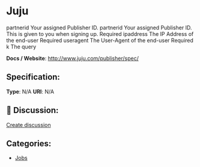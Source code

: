 # Juju


 partnerid Your assigned Publisher ID. partnerid Your assigned Publisher ID. This is given to you when signing up. Required ipaddress The IP Address of the end-user Required useragent The User-Agent of the end-user Required k The query

**Docs / Website**: http://www.juju.com/publisher/spec/

## Specification:
**Type**:  N/A 
**URI**:  N/A 

## 💬 Discussion:
[Create discussion](https://github.com/apis-list/apis-list/discussions/new)

## Categories:
- [Jobs](https://github.com/apis-list/apis-list#jobs)



